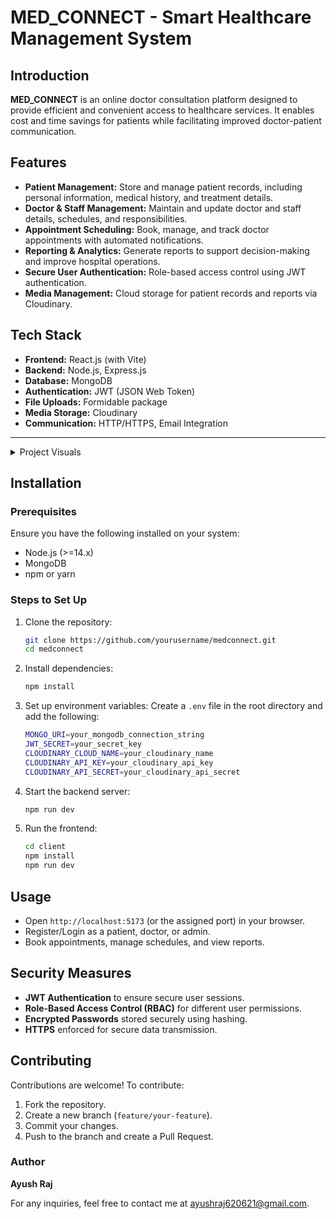 # MED_CONNECT -  Smart Healthcare Management System
## Introduction
**MED_CONNECT** is an online doctor consultation platform designed to provide efficient and convenient access to healthcare services. It enables cost and time savings for patients while facilitating improved doctor-patient communication. 

## Features
- **Patient Management:** Store and manage patient records, including personal information, medical history, and treatment details.
- **Doctor & Staff Management:** Maintain and update doctor and staff details, schedules, and responsibilities.
- **Appointment Scheduling:** Book, manage, and track doctor appointments with automated notifications.
- **Reporting & Analytics:** Generate reports to support decision-making and improve hospital operations.
- **Secure User Authentication:** Role-based access control using JWT authentication.
- **Media Management:** Cloud storage for patient records and reports via Cloudinary.

## Tech Stack
- **Frontend:** React.js (with Vite)
- **Backend:** Node.js, Express.js
- **Database:** MongoDB
- **Authentication:** JWT (JSON Web Token)
- **File Uploads:** Formidable package
- **Media Storage:** Cloudinary
- **Communication:** HTTP/HTTPS, Email Integration

-------------------------------------------------------------------------------------------------------------------------------------------------------------------------------------------------------
<details>   
<summary> Project Visuals </summary>

  ![Screenshot 2025-04-02 031118](https://github.com/user-attachments/assets/e2a72644-fbaf-4f97-a56a-3ed361036483)

 ![Screenshot 2025-04-02 031559](https://github.com/user-attachments/assets/3c9c8028-287e-4ea4-a584-270b1c236251)

![Screenshot 2025-04-02 031332](https://github.com/user-attachments/assets/5b6534df-76d1-430e-97af-ebe84aef1388)

![Screenshot 4](![Screenshot 2025-04-02 031357](https://github.com/user-attachments/assets/aa3b1fc9-4592-40f2-a0fc-c37ab8e2af74)

![Screenshot 2025-04-02 031417](https://github.com/user-attachments/assets/e9f21993-3a11-401a-8977-c5c3d0022be2)

![Screenshot 2025-04-02 031447](https://github.com/user-attachments/assets/7c20b740-80c9-452b-ac76-5e70de84b1e7)

</details>


## Installation
### Prerequisites
Ensure you have the following installed on your system:
- Node.js (>=14.x)
- MongoDB
- npm or yarn

### Steps to Set Up
1. Clone the repository:
   ```sh
   git clone https://github.com/yourusername/medconnect.git
   cd medconnect
   ```
2. Install dependencies:
   ```sh
   npm install
   ```
3. Set up environment variables:
   Create a `.env` file in the root directory and add the following:
   ```sh
   MONGO_URI=your_mongodb_connection_string
   JWT_SECRET=your_secret_key
   CLOUDINARY_CLOUD_NAME=your_cloudinary_name
   CLOUDINARY_API_KEY=your_cloudinary_api_key
   CLOUDINARY_API_SECRET=your_cloudinary_api_secret
   ```
4. Start the backend server:
   ```sh
   npm run dev
   ```
5. Run the frontend:
   ```sh
   cd client
   npm install
   npm run dev
   ```

## Usage
- Open `http://localhost:5173` (or the assigned port) in your browser.
- Register/Login as a patient, doctor, or admin.
- Book appointments, manage schedules, and view reports.

## Security Measures
- **JWT Authentication** to ensure secure user sessions.
- **Role-Based Access Control (RBAC)** for different user permissions.
- **Encrypted Passwords** stored securely using hashing.
- **HTTPS** enforced for secure data transmission.

## Contributing
Contributions are welcome! To contribute:
1. Fork the repository.
2. Create a new branch (`feature/your-feature`).
3. Commit your changes.
4. Push to the branch and create a Pull Request.


### Author
**Ayush Raj**

For any inquiries, feel free to contact me at [ayushraj620621@gmail.com](ayushraj620621@gmail.com).

